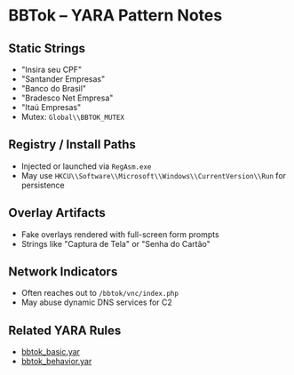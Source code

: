 # BBTok – YARA Pattern Notes

## Static Strings
- "Insira seu CPF"  
- "Santander Empresas"  
- "Banco do Brasil"  
- "Bradesco Net Empresa"  
- "Itaú Empresas"  
- Mutex: `Global\\BBTOK_MUTEX`

## Registry / Install Paths
- Injected or launched via `RegAsm.exe`
- May use `HKCU\\Software\\Microsoft\\Windows\\CurrentVersion\\Run` for persistence

## Overlay Artifacts
- Fake overlays rendered with full-screen form prompts
- Strings like "Captura de Tela" or "Senha do Cartão"

## Network Indicators
- Often reaches out to `/bbtok/vnc/index.php`
- May abuse dynamic DNS services for C2

## Related YARA Rules
- [bbtok_basic.yar](https://github.com/Sab0x1D/ghostyara/blob/main/families/bbtok_basic.yar)  
- [bbtok_behavior.yar](https://github.com/Sab0x1D/ghostyara/blob/main/ttps/bbtok_behavior.yar)
